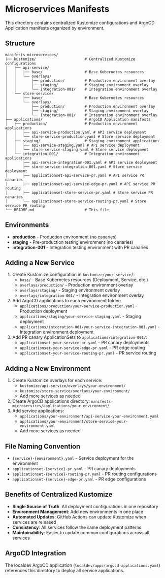 # Microservices Manifests

This directory contains centralized Kustomize configurations and ArgoCD Application manifests organized by environment.

## Structure

```
manifests-microservices/
├── kustomize/                      # Centralized Kustomize configurations
│   ├── api-service/
│   │   ├── base/                   # Base Kubernetes resources
│   │   └── overlays/
│   │       ├── production/         # Production environment overlay
│   │       ├── staging/            # Staging environment overlay
│   │       └── integration-001/    # Integration environment overlay
│   └── store-service/
│       ├── base/                   # Base Kubernetes resources
│       └── overlays/
│           ├── production/         # Production environment overlay
│           ├── staging/            # Staging environment overlay
│           └── integration-001/    # Integration environment overlay
├── applications/                   # ArgoCD Application manifests
│   ├── production/                 # Production environment applications
│   │   ├── api-service-production.yaml # API service deployment
│   │   └── store-service-production.yaml # Store service deployment
│   ├── staging/                    # Staging environment applications
│   │   ├── api-service-staging.yaml # API service deployment
│   │   └── store-service-staging.yaml # Store service deployment
│   └── integration-001/            # Integration environment applications
│       ├── api-service-integration-001.yaml # API service deployment
│       ├── store-service-integration-001.yaml # Store service deployment
│       ├── applicationset-api-service-pr.yaml # API service PR canaries
│       ├── applicationset-api-service-edge-pr.yaml # API service PR routing
│       ├── applicationset-store-service-pr.yaml # Store service PR canaries
│       └── applicationset-store-service-routing-pr.yaml # Store service PR routing
└── README.md                       # This file
```

## Environments

- **production** - Production environment (no canaries)
- **staging** - Pre-production testing environment (no canaries)
- **integration-001** - Integration testing environment with PR canaries

## Adding a New Service

1. Create Kustomize configuration in `kustomize/your-service/`:
   - `base/` - Base Kubernetes resources (Deployment, Service, etc.)
   - `overlays/production/` - Production environment overlay
   - `overlays/staging/` - Staging environment overlay
   - `overlays/integration-001/` - Integration environment overlay
2. Add ArgoCD applications to each environment folder:
   - `applications/production/your-service-production.yaml` - Production deployment
   - `applications/staging/your-service-staging.yaml` - Staging deployment
   - `applications/integration-001/your-service-integration-001.yaml` - Integration environment deployment
3. Add PR canary ApplicationSets to `applications/integration-001/`:
   - `applicationset-your-service-pr.yaml` - PR canary deployments
   - `applicationset-your-service-edge-pr.yaml` - PR edge routing
   - `applicationset-your-service-routing-pr.yaml` - PR service routing

## Adding a New Environment

1. Create Kustomize overlays for each service:
   - `kustomize/api-service/overlays/your-environment/`
   - `kustomize/store-service/overlays/your-environment/`
   - Add more services as needed
2. Create ArgoCD applications directory: `manifests-microservices/applications/your-environment/`
3. Add service applications:
   - `applications/your-environment/api-service-your-environment.yaml`
   - `applications/your-environment/store-service-your-environment.yaml`
   - Add more services as needed

## File Naming Convention

- `{service}-{environment}.yaml` - Service deployment for the environment
- `applicationset-{service}-pr.yaml` - PR canary deployments
- `applicationset-{service}-routing-pr.yaml` - PR routing configurations
- `applicationset-{service}-edge-pr.yaml` - PR edge configurations

## Benefits of Centralized Kustomize

- **Single Source of Truth**: All deployment configurations in one repository
- **Environment Management**: Add new environments in one place
- **Automated Updates**: GitHub Actions can update Kustomize when services are released
- **Consistency**: All services follow the same deployment patterns
- **Maintainability**: Easier to update common configurations across all services

## ArgoCD Integration

The localdev ArgoCD application (`localdev/apps/argocd-applications.yaml`) references this directory to deploy all service applications.
